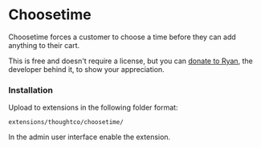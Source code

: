 # Choosetime

Choosetime forces a customer to choose a time before they can add anything to their cart.

This is free and doesn't require a license, but you can [donate to Ryan](https://github.com/sponsors/ryanmitchell), the developer behind it, to show your appreciation.

### Installation
Upload to extensions in the following folder format:

`extensions/thoughtco/choosetime/`

In the admin user interface enable the extension.